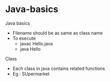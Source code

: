# Java-basics
Java basics

- Filename should be as same as class name 
- To execute 
  - javac Hello.java
  - java Hello 

Class 
- Each class in java contains related functions 
- Eg : SUpermarket 
